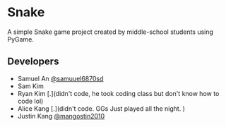 # Snake
A simple Snake game project created by middle-school students using PyGame.

## Developers
- Samuel An [@samuuel6870sd](https://github.com/samuuel6870sd)
- Sam Kim
- Ryan Kim [.](didn't code, he took coding class but don't know how to code lol)
- Alice Kang [.](didn't code. GGs Just played all the night. )
- Justin Kang [@mangostin2010](https://github.com/mangostin2010)
